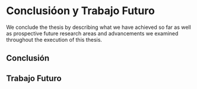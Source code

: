 # Conclusióon y Trabajo Futuro

We conclude the thesis by describing what we have achieved so far as well as prospective future research areas and advancements we examined throughout the execution of this thesis. 


## Conclusión


<!-- WHAT WE DID -->

<!-- EXAMPLE OF USAGE -->


<!-- REPRESENTATIONS -->


## Trabajo Futuro
